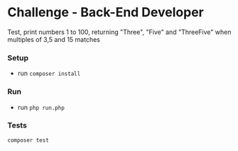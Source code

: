 # Challenge - Back-End Developer

Test, print numbers 1 to 100, returning "Three", "Five" and "ThreeFive" when multiples of 3,5 and 15 matches

### Setup

- run `composer install`

### Run

- run `php run.php`

### Tests

`composer test`

